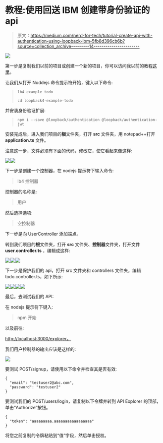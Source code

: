 # 教程:使用回送 IBM 创建带身份验证的 api

> 原文：<https://medium.com/nerd-for-tech/tutorial-create-api-with-authentication-using-loopback-ibm-5fb8d396cb6b?source=collection_archive---------14----------------------->

![](img/dcaff3fd197204022d2603663f4bea47.png)

第一步是复制我们以前的项目或创建一个新的项目，你可以访问我以前的教程[这里](/nerd-for-tech/tutorial-create-api-with-loopback-ibm-ef06234f8635)。

让我们从打开 Noddejs 命令提示符开始，键入以下命令:

> `lb4 example todo`
> 
> `cd loopback4-example-todo`

并安装身份验证扩展:

> `npm i --save @loopback/authentication @loopback/authentication-jwt`

安装完成后，进入我们项目的**根**文件夹，打开 **src** 文件夹，用 notepad++打开 **application.ts** 文件。

注意这一步，文件必须有下面的代码，修改它，使它看起来像这样:

![](img/46cee503852eef2bd3842790029f60b2.png)![](img/4dff4e0ff6427cf20c2bbd5d682a5a09.png)

下一步是创建一个控制器，在 nodejs 提示符下输入命令:

> lb4 控制器

控制器的名称是:

> 用户

然后选择选项:

> 空控制器

下一步是向 UserController 添加端点。

转到我们项目的**根**文件夹，打开 **src** 文件夹、**控制器**文件夹，打开文件 **user.controller.ts** ，编辑成这样:

![](img/eea8eab49e6011d6dc388bc018551514.png)![](img/94279bc9a341422e7610b41a555401e0.png)![](img/08017e7cf0a946bb7df0fb0c2f37f378.png)

下一步是保护我们的 api，打开 src 文件夹和 controllers 文件夹，编辑 todo.controller.ts，如下所示:

![](img/38f267748e54d0a421c926483432ed53.png)![](img/ec6aeee4f4d9ac41d885995131cff8de.png)![](img/448e6de16984944d5e5a45aebb4853b2.png)![](img/3e2a312d729af57ffc2cf444ed04372e.png)

最后，去测试我们的 API:

在 nodejs 提示符下键入:

> npm 开始

以及前往:

[http://localhost:3000/explorer。](http://localhost:3000/explorer.)

我们用户控制器的输出应该是这样的:

![](img/1d496433f58d7f7b059b069c9ce143de.png)

要测试 POST/signup，请使用以下命令并检查其是否有效:

```
{
  "email": "testuser2@abc.com",
  "password": "testuser2"
}
```

要测试我们的 POST/users/login，请复制以下令牌并转到 API Explorer 的顶部，单击“Authorize”按钮。

```
{
  "token": "aaaaaaaaa.aaaaaaaaaaaaaaaaa"
}
```

将您之前复制的令牌粘贴到“值”字段，然后单击授权。
